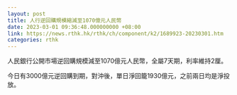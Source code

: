 ```yaml
---
layout: post
title: 人行逆回購規模縮減至1070億元人民幣
date: 2023-03-01 09:36:48.000000000 +08:00
link: https://news.rthk.hk/rthk/ch/component/k2/1689923-20230301.htm
categories: rthk
---
```


人民銀行公開市場逆回購規模減至1070億元人民幣，全屬7天期，利率維持2厘。

今日有3000億元逆回購到期，對沖後，單日淨回籠1930億元，之前兩日均是淨投放。

